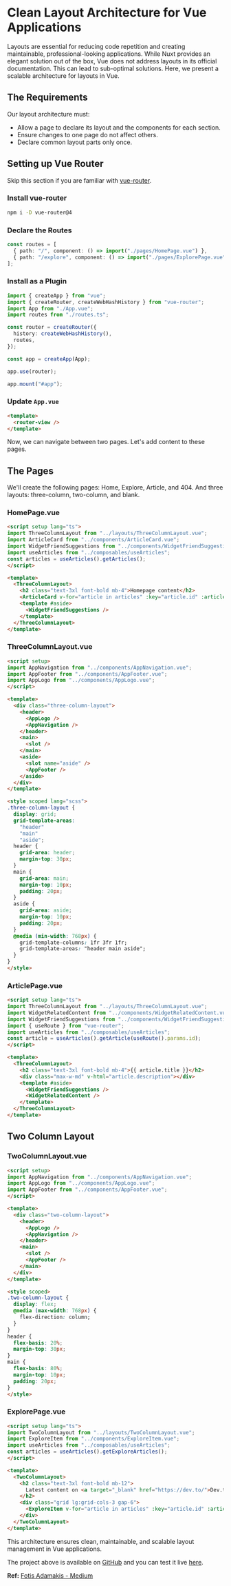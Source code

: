 # Clean Layout Architecture for Vue Applications

Layouts are essential for reducing code repetition and creating maintainable, professional-looking applications. While Nuxt provides an elegant solution out of the box, Vue does not address layouts in its official documentation. This can lead to sub-optimal solutions. Here, we present a scalable architecture for layouts in Vue.

## The Requirements

Our layout architecture must:

- Allow a page to declare its layout and the components for each section.
- Ensure changes to one page do not affect others.
- Declare common layout parts only once.

## Setting up Vue Router

Skip this section if you are familiar with [vue-router](https://router.vuejs.org/).

### Install vue-router

```bash
npm i -D vue-router@4
```

### Declare the Routes

```typescript
const routes = [
  { path: "/", component: () => import("./pages/HomePage.vue") },
  { path: "/explore", component: () => import("./pages/ExplorePage.vue") },
];
```

### Install as a Plugin

```typescript
import { createApp } from "vue";
import { createRouter, createWebHashHistory } from "vue-router";
import App from "./App.vue";
import routes from "./routes.ts";

const router = createRouter({
  history: createWebHashHistory(),
  routes,
});

const app = createApp(App);

app.use(router);

app.mount("#app");
```

### Update `App.vue`

```html
<template>
  <router-view />
</template>
```

Now, we can navigate between two pages. Let's add content to these pages.

## The Pages

We'll create the following pages: Home, Explore, Article, and 404. And three layouts: three-column, two-column, and blank.

### HomePage.vue

```html
<script setup lang="ts">
import ThreeColumnLayout from "../layouts/ThreeColumnLayout.vue";
import ArticleCard from "../components/ArticleCard.vue";
import WidgetFriendSuggestions from "../components/WidgetFriendSuggestions.vue";
import useArticles from "../composables/useArticles";
const articles = useArticles().getArticles();
</script>

<template>
  <ThreeColumnLayout>
    <h2 class="text-3xl font-bold mb-4">Homepage content</h2>
    <ArticleCard v-for="article in articles" :key="article.id" :article="article" />
    <template #aside>
      <WidgetFriendSuggestions />
    </template>
  </ThreeColumnLayout>
</template>
```

### ThreeColumnLayout.vue

```html
<script setup>
import AppNavigation from "../components/AppNavigation.vue";
import AppFooter from "../components/AppFooter.vue";
import AppLogo from "../components/AppLogo.vue";
</script>

<template>
  <div class="three-column-layout">
    <header>
      <AppLogo />
      <AppNavigation />
    </header>
    <main>
      <slot />
    </main>
    <aside>
      <slot name="aside" />
      <AppFooter />
    </aside>
  </div>
</template>

<style scoped lang="scss">
.three-column-layout {
  display: grid;
  grid-template-areas:
    "header"
    "main"
    "aside";
  header {
    grid-area: header;
    margin-top: 30px;
  }
  main {
    grid-area: main;
    margin-top: 10px;
    padding: 20px;
  }
  aside {
    grid-area: aside;
    margin-top: 10px;
    padding: 20px;
  }
  @media (min-width: 768px) {
    grid-template-columns: 1fr 3fr 1fr;
    grid-template-areas: "header main aside";
  }
}
</style>
```

### ArticlePage.vue

```html
<script setup lang="ts">
import ThreeColumnLayout from "../layouts/ThreeColumnLayout.vue";
import WidgetRelatedContent from "../components/WidgetRelatedContent.vue";
import WidgetFriendSuggestions from "../components/WidgetFriendSuggestions.vue";
import { useRoute } from "vue-router";
import useArticles from "../composables/useArticles";
const article = useArticles().getArticle(useRoute().params.id);
</script>

<template>
  <ThreeColumnLayout>
    <h2 class="text-3xl font-bold mb-4">{{ article.title }}</h2>
    <div class="max-w-md" v-html="article.description"></div>
    <template #aside>
      <WidgetFriendSuggestions />
      <WidgetRelatedContent />
    </template>
  </ThreeColumnLayout>
</template>
```

## Two Column Layout

### TwoColumnLayout.vue

```html
<script setup>
import AppNavigation from "../components/AppNavigation.vue";
import AppLogo from "../components/AppLogo.vue";
import AppFooter from "../components/AppFooter.vue";
</script>

<template>
  <div class="two-column-layout">
    <header>
      <AppLogo />
      <AppNavigation />
    </header>
    <main>
      <slot />
      <AppFooter />
    </main>
  </div>
</template>

<style scoped>
.two-column-layout {
  display: flex;
  @media (max-width: 768px) {
    flex-direction: column;
  }
}
header {
  flex-basis: 20%;
  margin-top: 30px;
}
main {
  flex-basis: 80%;
  margin-top: 10px;
  padding: 20px;
}
</style>
```

### ExplorePage.vue

```html
<script setup lang="ts">
import TwoColumnLayout from "../layouts/TwoColumnLayout.vue";
import ExploreItem from "../components/ExploreItem.vue";
import useArticles from "../composables/useArticles";
const articles = useArticles().getExploreArticles();
</script>

<template>
  <TwoColumnLayout>
    <h2 class="text-3xl font-bold mb-12">
      Latest content on <a target="_blank" href="https://dev.to/">Dev.to</a>
    </h2>
    <div class="grid lg:grid-cols-3 gap-6">
      <ExploreItem v-for="article in articles" :key="article.id" :article="article" />
    </div>
  </TwoColumnLayout>
</template>
```

This architecture ensures clean, maintainable, and scalable layout management in Vue applications.

The project above is available on [GitHub](https://github.com/fadamakis/vue-layouts) and you can test it live [here](https://fadamakis.github.io/vue-layouts/#/).

**Ref:** [Fotis Adamakis - Medium](https://fadamakis.com/clean-layout-architecture-for-vue-applications-a738201a2a1e)
